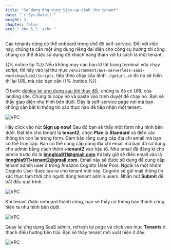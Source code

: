 ```yaml
---
title: "Sử dụng ứng dụng Sign-up dành cho tenant"
date: "`r Sys.Date()`"
weight: 2
chapter: false
pre: " <b> 5.2. </b> "
---
```


Các tenants cũng có thể onboard trong chế độ self-service. Đối với việc này, chúng ta cần một ứng dụng riêng đại diện cho công cụ hướng tới công chúng có thể được sử dụng để khách hàng tham với tư cách là một tenant.

{{% notice tip %}}
Nếu không may các bạn lỡ tắt trang terminal vừa chạy script, thì hãy vào lại thư mục `/environment/aws-serverless-saas-workshop/Lab2/scripts`, tiếp theo chạy câu lệnh `./geturl.sh` thì nó sẽ hiển thị lại URL mà các bạn cần
{{% /notice %}}

Ở bước [deploy lại ứng dụng sau khi thay đổi](/vi/4-saas/4.3-deploy/), chúng ta đã có URL của landing site. Chúng ta copy nó và paste vào trình duyệt để chạy nó. Bạn sẽ thấy giao diện như hình bên dưới. Đây là self-service page nơi mà bạn không cần bất kì thông tin xác thực nào để tiếp nhận một tenant.

![VPC](/images/4.5-landing/4.5-1.png)

Hãy click vào nút **Sign up now!** Sau đó bạn sẽ thấy một form như hình bên dưới. Đặt tên cho tenant là **tenant2,** chọn **Plan** là **Standard** và điền các thông tin còn lại trong form. Đảm bảo rằng cung cấp địa chỉ email mà bạn có thể truy cập. Bạn có thể cung cấp cùng địa chỉ email mà bạn đã sử dụng cho admin bằng cách thêm **+tenant2** vào hậu tố. Như email đã đăng kí cho admin trước đó là **lmnghia911@gmail.com** thì bây giờ sẽ điền email vào là **lmnghia911+tenant2@gmail.com.** Email này sẽ được sử dụng để cung cấp tenant admin user ở trong Amazon Cognito User Pool. Ngoài ra một nhóm Cognito User được tạo ra cho tenant mới này. Cognito sẽ gửi mail thông tin xác thực tạm thời cho người dùng tenant admin users. Nhấn nút **Submit** để bắt đầu quá trình.

![VPC](/images/4.5-landing/4.5-2.png)

Khi tenant được onboard thành công, bạn sẽ thấy có thông báo thành công hiện ra như hình bên dưới.

![VPC](/images/4.5-landing/4.5-3.png)

Quay lại ứng dụng SaaS admin, refresh lại page và click vào mục **Tenants** ở thanh điều hướng bên trái. Bạn sẽ thấy tenant mới xuất hiện ở đây.

![VPC](/images/4.5-landing/4.5-4.png)
